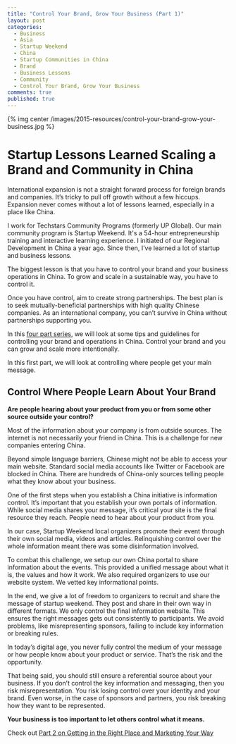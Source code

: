 ```yaml
---
title: "Control Your Brand, Grow Your Business (Part 1)"
layout: post
categories:
  - Business
  - Asia
  - Startup Weekend
  - China
  - Startup Communities in China
  - Brand
  - Business Lessons
  - Community
  - Control Your Brand, Grow Your Business
comments: true
published: true
---
```


{% img center /images/2015-resources/control-your-brand-grow-your-business.jpg %}

# Startup Lessons Learned Scaling a Brand and Community in China

International expansion is not a straight forward process for foreign brands and companies. It’s tricky to pull off growth without a few hiccups. Expansion never comes without a lot of lessons learned, especially in a place like China.

I work for Techstars Community Programs (formerly UP Global). Our main community program is Startup Weekend. It's a 54-hour entrepreneurship training and interactive learning experience. I initiated of our Regional Development in China a year ago. Since then, I’ve learned a lot of startup and business lessons.

The biggest lesson is that you have to control your brand and your business operations in China. To grow and scale in a sustainable way, you have to control it.

Once you have control, aim to create strong partnerships. The best plan is to seek mutually-beneficial partnerships with high quality Chinese companies. As an international company, you can’t survive in China without partnerships supporting you.

In this [four part series](http://www.markwk.com/category/control-your-brand-grow-your-business/), we will look at some tips and guidelines for controlling your brand and operations in China. Control your brand and you can grow and scale more intentionally.

In this first part, we will look at controlling where people get your main message.  

<!--more--> 

## Control Where People Learn About Your Brand

__Are people hearing about your product from you or from some other source outside your control?__

Most of the information about your company is from outside sources. The internet is not necessarily your friend in China. This is a challenge for new companies entering China. 

Beyond simple language barriers, Chinese might not be able to access your main website. Standard social media accounts like Twitter or Facebook are blocked in China. There are hundreds of China-only sources telling people what they know about your business.

One of the first steps when you establish a China initiative is information control. It’s important that you establish your own portals of information. While social media shares your message, it’s critical your site is the final resource they reach. People need to hear about your product from you.

In our case, Startup Weekend local organizers promote their event through their own social media, videos and articles. Relinquishing control over the whole information meant there was some disinformation involved. 

To combat this challenge, we setup our own China portal to share information about the events. This provided a unified message about what it is, the values and how it work. We also required organizers to use our website system. We vetted key informational points.

In the end, we give a lot of freedom to organizers to recruit and share the message of startup weekend. They post and share in their own way in different formats. We only control the final information website. This ensures the right messages gets out consistently to participants. We avoid problems, like misrepresenting sponsors, failing to include key information or breaking rules. 

In today’s digital age, you never fully control the medium of your message or how people know about your product or service. That’s the risk and the opportunity.

That being said, you should still ensure a referential source about your business. If you don’t control the key information and messaging, then you risk misrepresentation. You risk losing control over your identity and your brand. Even worse, in the case of sponsors and partners, you risk breaking how they want to be represented.

__Your business is too important to let others control what it means.__


Check out [Part 2 on Getting in the Right Place and Marketing Your Way](http://www.markwk.com/2015/08/control-your-brand-grow-your-business-part-02.html)
